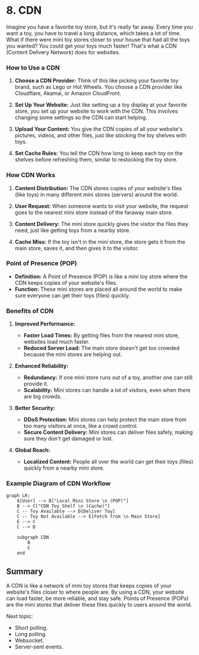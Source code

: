 # 8. CDN

Imagine you have a favorite toy store, but it's really far away. Every time you want a toy, you have to travel a long distance, which takes a lot of time. What if there were mini toy stores closer to your house that had all the toys you wanted? You could get your toys much faster! That's what a CDN (Content Delivery Network) does for websites.

### How to Use a CDN

1. **Choose a CDN Provider:** Think of this like picking your favorite toy brand, such as Lego or Hot Wheels. You choose a CDN provider like Cloudflare, Akamai, or Amazon CloudFront.

2. **Set Up Your Website:** Just like setting up a toy display at your favorite store, you set up your website to work with the CDN. This involves changing some settings so the CDN can start helping.

3. **Upload Your Content:** You give the CDN copies of all your website's pictures, videos, and other files, just like stocking the toy shelves with toys.

4. **Set Cache Rules:** You tell the CDN how long to keep each toy on the shelves before refreshing them, similar to restocking the toy store.

### How CDN Works

1. **Content Distribution:** The CDN stores copies of your website's files (like toys) in many different mini stores (servers) around the world.

2. **User Request:** When someone wants to visit your website, the request goes to the nearest mini store instead of the faraway main store.

3. **Content Delivery:** The mini store quickly gives the visitor the files they need, just like getting toys from a nearby store.

4. **Cache Miss:** If the toy isn't in the mini store, the store gets it from the main store, saves it, and then gives it to the visitor.

### Point of Presence (POP)

- **Definition:** A Point of Presence (POP) is like a mini toy store where the CDN keeps copies of your website's files.
- **Function:** These mini stores are placed all around the world to make sure everyone can get their toys (files) quickly.

### Benefits of CDN

1. **Improved Performance:**

   - **Faster Load Times:** By getting files from the nearest mini store, websites load much faster.
   - **Reduced Server Load:** The main store doesn't get too crowded because the mini stores are helping out.

2. **Enhanced Reliability:**

   - **Redundancy:** If one mini store runs out of a toy, another one can still provide it.
   - **Scalability:** Mini stores can handle a lot of visitors, even when there are big crowds.

3. **Better Security:**

   - **DDoS Protection:** Mini stores can help protect the main store from too many visitors at once, like a crowd control.
   - **Secure Content Delivery:** Mini stores can deliver files safely, making sure they don't get damaged or lost.

4. **Global Reach:**
   - **Localized Content:** People all over the world can get their toys (files) quickly from a nearby mini store.

### Example Diagram of CDN Workflow

```mermaid
graph LR;
    A[User] --> B["Local Mini Store \n (POP)"]
    B --> C["CDN Toy Shelf \n (Cache)"]
    C -- Toy Available --> D[Deliver Toy]
    C -- Toy Not Available --> E[Fetch from \n Main Store]
    E --> C
    C --> D

    subgraph CDN
        B
        C
    end
```

## Summary

A CDN is like a network of mini toy stores that keeps copies of your website's files closer to where people are. By using a CDN, your website can load faster, be more reliable, and stay safe. Points of Presence (POPs) are the mini stores that deliver these files quickly to users around the world.

Next topic:

- Short polling.
- Long polling.
- Websocket.
- Server-sent events.
